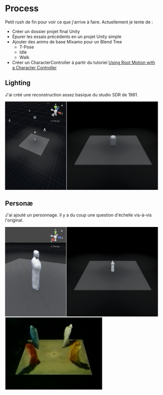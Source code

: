 # Process
Petit rush de fin pour voir ce que j'arrive à faire. Actuellement je tente de :

- Créer un dossier projet final Unity
- Épurer les essais précédents en un projet Unity simple
- Ajouter des anims de base Mixamo pour un Blend Tree
	- T-Pose
	- Idle
	- Walk
- Créer un CharacterController à partir du tutoriel [Using Root Motion with a Character Controller](https://www.youtube.com/watch?v=mNxEetKzc04&list=PLx7AKmQhxJFaBjiP5uxv7pJ_T2lMIZOBD&index=8)


## Lighting
J'ai créé une reconstruction assez basique du studio SDR de 1981.

![](images/unity-sdr-quad-lighting.png)

## Personæ
J'ai ajouté un personnage. Il y a du coup une question d'échelle vis-à-vis l'original.

![](images/quad-persona-scale.png) ![](images/quad-I.gif)